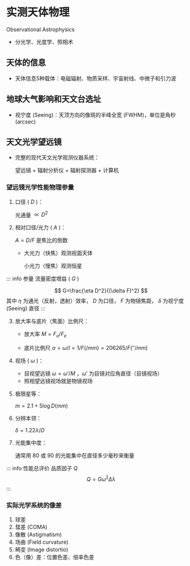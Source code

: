 # 实测天体物理

Observational Astrophysics

- 分光学、光度学、照相术

## 天体的信息

- 天体信息5种载体：电磁辐射、物质采样、宇宙射线、中微子和引力波

## 地球大气影响和天文台选址

- 视宁度 (Seeing)：天顶方向的像斑的半峰全宽 (FWHM)，单位是角秒 (arcsec)

## 天文光学望远镜

- 完整的现代天文光学观测仪器系统：

  望远镜 + 辐射分析仪 + 辐射探测器 + 计算机

### 望远镜光学性能物理参量

1. 口径 ( $D$ )：

   光通量 $\propto D^2$

2. 相对口径/光力 ( $A$ )：

   $A=D/F$ 是焦比的倒数

   - 大光力（快焦）观测视面天体
     
     小光力（慢焦）观测恒星

::: info 参量
流量密度增益 ( $G$ )

$$
G=\frac{\eta D^2}{(\delta F)^2}
$$
其中 $\eta$ 为通光（反射，透射）效率， $D$ 为口径， $F$ 为物镜焦距， $\delta$ 为视宁度 (Seeing) 直径
:::

3. 放大率与底片（焦面）比例尺：

   - 放大率 $M=F_o/F_e$

   - 底片比例尺 $\alpha=\omega/l=1/F(/mm)=206265/F(''/mm)$

4. 视场 ( $\omega$ )：

   - 目视望远镜 $\omega=\omega'/M$ ，$\omega'$ 为目镜对应角直径（目镜视场）
   - 照相望远镜视场就是物镜视场

5. 极限星等：
   
   $m=2.1+5\log D(mm)$

6. 分辨本领：

   $\delta=1.22\lambda/D$

7. 光能集中度：

   通常用 $80%$ 或 $90%$ 的光能集中在直径多少毫秒来衡量

::: info 性能总评价
品质因子 $Q$
$$
Q=G\omega^2\Delta\lambda
$$
:::

### 实际光学系统的像差

1. 球差
2. 彗差 (COMA)
3. 像散 (Astigmatism)
4. 场曲 (Field curvature)
5. 畸变 (Image distortio)
6. 色（像）差：位置色差、倍率色差

